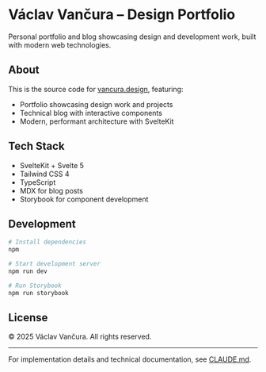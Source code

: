 # Václav Vančura – Design Portfolio

Personal portfolio and blog showcasing design and development work, built with modern web technologies.

## About

This is the source code for [vancura.design](https://vancura.design), featuring:

- Portfolio showcasing design work and projects
- Technical blog with interactive components
- Modern, performant architecture with SvelteKit

## Tech Stack

- SvelteKit + Svelte 5
- Tailwind CSS 4
- TypeScript
- MDX for blog posts
- Storybook for component development

## Development

```bash
# Install dependencies
npm

# Start development server
npm run dev

# Run Storybook
npm run storybook
```

## License

© 2025 Václav Vančura. All rights reserved.

---

For implementation details and technical documentation, see [CLAUDE.md](./CLAUDE.md).
